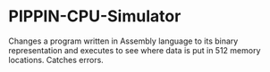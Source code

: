 # PIPPIN-CPU-Simulator
Changes a program written in Assembly language to its binary representation and executes to see where data is put in 512 memory locations. Catches errors.
